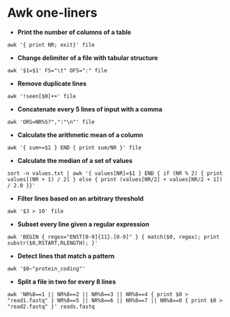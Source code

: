 # Awk one-liners

- __Print the number of columns of a table__
```
awk '{ print NR; exit}' file
```

- __Change delimiter of a file with tabular structure__
```
awk '$1=$1' FS="\t" OFS=":" file
```

- __Remove duplicate lines__
```
awk '!seen[$0]++' file
```

- __Concatenate every 5 lines of input with a comma__
```
awk 'ORS=NR%5?",":"\n"' file
```

- __Calculate the arithmetic mean of a column__
```
awk '{ sum+=$1 } END { print sum/NR }' file
```

- __Calculate the median of a set of values__
```
sort -n values.txt | awk '{ values[NR]=$1 } END { if (NR % 2) { print values[(NR + 1) / 2] } else { print (values[NR/2] + values[NR/2 + 1]) / 2.0 }}'
```

- __Filter lines based on an arbitrary threshold__
```
awk '$3 > 10' file
```

- __Subset every line given a regular expression__
```
awk 'BEGIN { regex="ENST[0-9]{11}.[0-9]" } { match($0, regex); print substr($0,RSTART,RLENGTH); }'
```

- __Detect lines that match a pattern__
```
awk '$0~"protein_coding"'
```

- __Split a file in two for every 8 lines__
```
awk 'NR%8==1 || NR%8==2 || NR%8==3 || NR%8==4 { print $0 > "read1.fastq" } NR%8==5 || NR%8==6 || NR%8==7 || NR%8==0 { print $0 > "read2.fastq" }' reads.fastq
```
